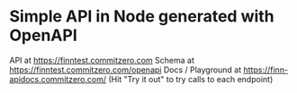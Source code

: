 # Simple API in Node generated with OpenAPI

API at https://finntest.commitzero.com
Schema at https://finntest.commitzero.com/openapi
Docs / Playground at https://finn-apidocs.commitzero.com/
(Hit "Try it out" to try calls to each endpoint)
